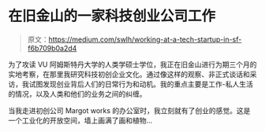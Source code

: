 # 在旧金山的一家科技创业公司工作

> 原文：<https://medium.com/swlh/working-at-a-tech-startup-in-sf-f6b709b0a2d4>

为了攻读 VU 阿姆斯特丹大学的人类学硕士学位，我正在旧金山进行为期三个月的实地考察，在那里我研究科技初创企业文化。通过像这样的观察、非正式谈话和采访，我试图发现创业背后人们的日常行为和动机。我的重点主要是工作-私人生活的情况，以及人类和他们的业务之间的纠缠。

当我走进初创公司 Margot works 的办公室时，我立刻就有了创业的感觉。这是一个工业化的开放空间，墙上画满了画和植物…